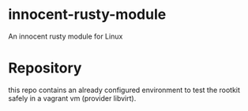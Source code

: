 # innocent-rusty-module
An innocent rusty module for Linux

# Repository
this repo contains an already configured environment to test the rootkit safely in a vagrant vm (provider libvirt).
